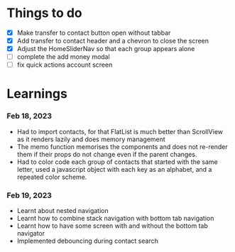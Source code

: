 # Things to do

- [x] Make transfer to contact button open without tabbar
- [x] Add transfer to contact header and a chevron to close the screen
- [x] Adjust the HomeSliderNav so that each group appears alone
- [ ] complete the add money modal
- [ ] fix quick actions account screen

# Learnings

### Feb 18, 2023

- Had to import contacts, for that FlatList is much better than ScrollView as it renders lazily and does memory management
- The memo function memorises the components and does not re-render them if their props do not change even if the parent changes.
- Had to color code each group of contacts that started with the same letter, used a javascript object with each key as an alphabet, and a repeated color scheme.

### Feb 19, 2023

- Learnt about nested navigation
- Learnt how to combine stack navigation with bottom tab navigation
- Learnt how to have some screen with and without the bottom tab navigator
- Implemented debouncing during contact search
